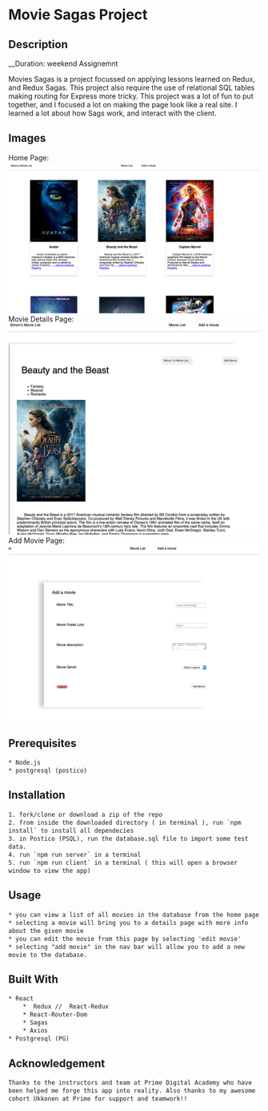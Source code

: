 # Movie Sagas Project


## Description
__Duration: weekend Assignemnt

Movies Sagas is a project focussed on applying lessons learned on Redux, and Redux Sagas. This project also require the use of relational SQL tables making routing for Express more tricky. 
This project was a lot of fun to put together, and I focused a lot on making the page look like a real site. I learned a lot about how Sags work, and interact with the client. 

## Images

Home Page: 
    ![HomePage](./images/MovieList.png)
Movie Details Page: 
    ![movieDetails](./images/MovieDetails.png)
Add Movie Page:
    ![addMovie](./images/AddMovie.png)

## Prerequisites
    * Node.js
    * postgresql (postico)

## Installation
    1. fork/clone or download a zip of the repo
    2. from inside the downloaded directory ( in terminal ), run `npm install` to install all dependecies
    3. in Postico (PSQL), run the database.sql file to import some test data. 
    4. run `npm run server` in a terminal 
    5. run `npm run client` in a terminal ( this will open a browser window to view the app)
## Usage
    * you can view a list of all movies in the database from the home page
    * selecting a movie will bring you to a details page with more info about the given movie
    * you can edit the movie from this page by selecting 'edit movie'
    * selecting "add movie" in the nav bar will allow you to add a new movie to the database.

## Built With
    * React
        *  Redux //  React-Redux
        * React-Router-Dom
        * Sagas
        * Axios
    * Postgresql (PG)
## Acknowledgement 
    Thanks to the instructors and team at Prime Digital Academy who have been helped me forge this app into reality. Also thanks to my awesome cohort Ukkonen at Prime for support and teamwork!! 

